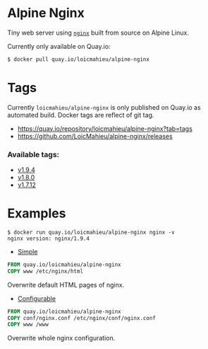 # Alpine Nginx

Tiny web server using [`nginx`](http://nginx.org/) built from source on Alpine Linux.

Currently only available on Quay.io:
```sh
$ docker pull quay.io/loicmahieu/alpine-nginx
```

# Tags
Currently `loicmahieu/alpine-nginx` is only published on Quay.io as automated build. Docker tags are reflect of git tag.
- https://quay.io/repository/loicmahieu/alpine-nginx?tab=tags
- https://github.com/LoicMahieu/alpine-nginx/releases

### Available tags:
- [v1.9.4](https://github.com/LoicMahieu/alpine-nginx/releases/tag/v1.9.4)
- [v1.8.0](https://github.com/LoicMahieu/alpine-nginx/releases/tag/v1.8.0)
- [v1.7.12](https://github.com/LoicMahieu/alpine-nginx/releases/tag/v1.7.12)

# Examples
```
$ docker run quay.io/loicmahieu/alpine-nginx nginx -v
nginx version: nginx/1.9.4
```

- [Simple](./examples/simple/Dockerfile)
```Dockerfile
FROM quay.io/loicmahieu/alpine-nginx
COPY www /etc/nginx/html
```
Overwrite default HTML pages of nginx.

- [Configurable](./examples/full/Dockerfile)
```Dockerfile
FROM quay.io/loicmahieu/alpine-nginx
COPY conf/nginx.conf /etc/nginx/conf/nginx.conf
COPY www /www
```
Overwrite whole nginx configuration.
